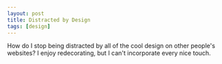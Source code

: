 ```yaml
---
layout: post
title: Distracted by Design
tags: [design]
---
```


How do I stop being distracted by all of the cool design on other people's websites?
I enjoy redecorating, but I can't incorporate every nice touch. 